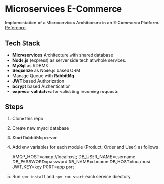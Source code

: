 # Microservices E-Commerce
Implementation of a Microservices Architecture in an E-Commerce Platform. [Reference](https://microservices.io/patterns/data/shared-database.html).

## Tech Stack

 - **Microservices** Architecture with shared database
 - **Node.js** (express) as server side tech at whole services.
 - **MySql** as RDBMS
 - **Sequelize** as Node.js based ORM
 - Manage Queue with **RabbitMq** 
 - **JWT** based Authorization
 - **bcrypt** based Authentication
 - **express-validators** for validating incoming requests

## Steps

 1. Clone this repo
 2. Create new mysql database
 3. Start RabbitMq server
 4. Add env variables for each module (Product, Order and User) as follows

    AMQP_HOST=amqp://localhost;
    DB_USER_NAME=username
    DB_PASSWORD=password
    DB_NAME=dbname
    DB_HOST=localhost
    JWT_KEY=key
    PORT=app port

 5. Run `npm install` and `npm run start` each service directory

